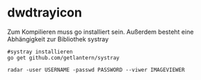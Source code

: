 # dwdtrayicon

Zum Kompilieren muss go installiert sein. Außerdem besteht eine
Abhängigkeit zur Bibliothek systray

```
#systray installieren
go get github.com/getlantern/systray

```


```
radar -user USERNAME -passwd PASSWORD --viwer IMAGEVIEWER
```
